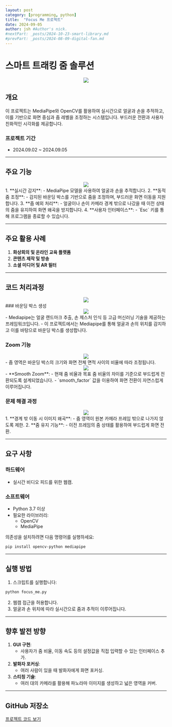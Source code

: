 ```yaml
---
layout: post
category: [programming, python]
title:  "Focus Me 프로젝트"
date: 2024-09-05
author: jsh #Author's nick.
#nextPart: _posts/2024-10-23-smart-library.md
#prevPart: _posts/2024-08-09-digital-fan.md
---
```


# 스마트 트래킹 줌 솔루션
<div style="text-align: center;">
<a href="/assets/img/posts/focusme_main.jpg" data-lity>
  <img src="/assets/img/posts/focusme_main.jpg" style="width: auto; max-height: 500px;"/>
</a>
</div>

## 개요
이 프로젝트는 MediaPipe와 OpenCV를 활용하여 실시간으로 얼굴과 손을 추적하고, 이를 기반으로 화면 중심과 줌 레벨을 조정하는 시스템입니다. 부드러운 전환과 사용자 친화적인 시각화를 제공합니다.

### 프로젝트 기간
- 2024.09.02 ~ 2024.09.05

---

## 주요 기능
<div style="text-align: center;">
<a href="/assets/img/posts/focusme0.jpg" data-lity>
  <img src="/assets/img/posts/focusme0.jpg" style="width: auto; max-height: 500px;"/>
</a>
</div>
1. **실시간 감지**:
   - MediaPipe 모델을 사용하여 얼굴과 손을 추적합니다.
2. **동적 줌 조정**:
   - 감지된 바운딩 박스를 기반으로 줌을 조정하며, 부드러운 화면 이동을 지원합니다.
3. **줌 예외 처리**:
   - 얼굴이나 손이 카메라 경계 밖으로 나갔을 때 이전 상태의 줌을 유지하여 화면 왜곡을 방지합니다.   
4. **사용자 인터페이스**:
   - `Esc` 키를 통해 프로그램을 종료할 수 있습니다.

---

## 주요 활용 사례
1. **화상회의 및 온라인 교육 플랫폼**
2. **콘텐츠 제작 및 방송**
3. **소셜 미디어 및 AR 필터**

---

## 코드 처리과정
<div style="text-align: center;">
<a href="/assets/img/posts/focusme4.jpg" data-lity>
  <img src="/assets/img/posts/focusme4.jpg" style="width: auto; max-height: 500px;"/>
</a>
</div>
### 바운딩 박스 생성
<div style="text-align: center;">
<a href="/assets/img/posts/focusme1.jpg" data-lity>
  <img src="/assets/img/posts/focusme1.jpg" style="width: auto; max-height: 500px;"/>
</a>
</div>
- Mediapipe는 얼굴 랜드마크 추출, 손 제스처 인식 등 고급 머신러닝 기술을 제공하는 프레임워크입니다.
- 이 프로젝트에서는 Mediapipe를 통해 얼굴과 손의 위치를 감지하고 이를 바탕으로 바운딩 박스를 생성합니다.

### Zoom 기능
<div style="text-align: center;">
<a href="/assets/img/posts/focusme3.gif" data-lity>
  <img src="/assets/img/posts/focusme3.gif" style="width: auto; max-height: 500px;"/>
</a>
</div>
- 줌 영역은 바운딩 박스의 크기와 화면 전체 면적 사이의 비율에 따라 조정됩니다. 
<div style="text-align: center;">
<a href="/assets/img/posts/focusme2.gif" data-lity>
  <img src="/assets/img/posts/focusme2.gif" style="width: auto; max-height: 500px;"/>
</a>
</div>
- **Smooth Zoom**:
  - 현재 줌 비율과 목표 줌 비율의 차이를 기준으로 부드럽게 전환되도록 설계되었습니다.
  - `smooth_factor` 값을 이용하여 화면 전환이 자연스럽게 이루어집니다.

### 문제 해결 과정
<div style="text-align: center;">
<a href="/assets/img/posts/focusme5.gif" data-lity>
  <img src="/assets/img/posts/focusme5.gif" style="width: auto; max-height: 500px;"/>
</a>
</div>
1. **경계 밖 이동 시 이미지 왜곡**:
   - 줌 영역이 원본 카메라 프레임 밖으로 나가지 않도록 제한.
2. **줌 유지 기능**:
   - 이전 프레임의 줌 상태를 활용하여 부드럽게 화면 전환.

---

## 요구 사항

### 하드웨어
- 실시간 비디오 피드를 위한 웹캠.

### 소프트웨어
- Python 3.7 이상
- 필요한 라이브러리:
  - OpenCV
  - MediaPipe

의존성을 설치하려면 다음 명령어를 실행하세요:
```bash
pip install opencv-python mediapipe
```

---

## 실행 방법
1. 스크립트를 실행합니다:
```bash
python focus_me.py
```
2. 웹캠 접근을 허용합니다.
3. 얼굴과 손 위치에 따라 실시간으로 줌과 추적이 이루어집니다.

---

## 향후 발전 방향
1. **GUI 구현**:
   - 사용자가 줌 비율, 이동 속도 등의 설정값을 직접 입력할 수 있는 인터페이스 추가.
2. **발화자 포커싱**:
   - 여러 사람이 있을 때 발화자에게 화면 포커싱.
3. **스티칭 기술**:
   - 여러 대의 카메라를 활용해 파노라마 이미지를 생성하고 넓은 영역을 커버.

---

## GitHub 저장소
[프로젝트 코드 보기](https://github.com/radon99/radon99.github.io/tree/main/projects/FocusMe)


